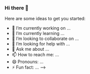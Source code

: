 ### Hi there 👋

<!--
**BianchiDev/BianchiDev** is a ✨ _special_ ✨ repository because its `README.md` (this file) appears on your GitHub profile.
# **BianchiDev**

[![Linkedin Badge](https://img.shields.io/badge/-Felipe%20Bianchi-blue?style=flat-square&logo=Linkedin&logoColor=white&link=https://www.linkedin.com/in/felipe-bianchi-957127180/)](https://www.linkedin.com/in/felipe-bianchi-957127180/)   [![Gmail Badge](https://img.shields.io/badge/-felipe.silva20@estudante.ifto.edu.br-c14438?style=flat-square&logo=Gmail&logoColor=white&link=mailto:felipe.silva20@estudante.ifto.edu.br)](mailto:felipe.silva20@estudante.ifto.edu.br)

Olá! 👋🏾

Estudante de cursos de Análise e desenvolvimento de sistemas Apaixonado por Dados.

![HTML Badge](https://img.shields.io/badge/-HTML-orange)  ![CSS Badge](https://img.shields.io/badge/-CSS-blue)  ![JavaScript Badge](https://img.shields.io/badge/-JavaScript-yellow)      ![NodeJS Badge](https://img.shields.io/badge/-Node.js-green)  ![SQLt Badge](https://img.shields.io/badge/-SQL-blue)

​


<!--  **BianchiDev** is a ✨ _special_ ✨ repository because its `README.md` (this file) appears on your GitHub profile.

Here are some ideas to get you started:

-   🔭 I’m currently working on ...
    
-   🌱 I’m currently learning ...
    
-   👯 I’m looking to collaborate on ...
    
-   🤔 I’m looking for help with ...
    
-   💬 Ask me about ...
    
-   📫 How to reach me: ...
    
-   😄 Pronouns: ...
    
-   ⚡ Fun fact: ...  -->
Here are some ideas to get you started:

- 🔭 I’m currently working on ...
- 🌱 I’m currently learning ...
- 👯 I’m looking to collaborate on ...
- 🤔 I’m looking for help with ...
- 💬 Ask me about ...
- 📫 How to reach me: ...
- 😄 Pronouns: ...
- ⚡ Fun fact: ...
-->

